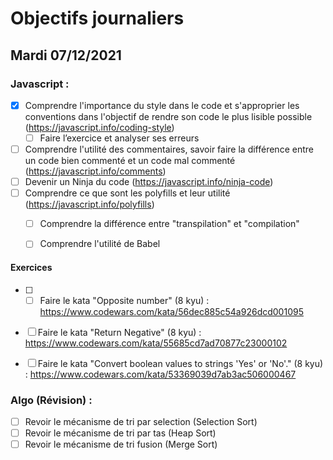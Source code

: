 # Objectifs journaliers

## Mardi 07/12/2021 

### Javascript :

* [X] Comprendre l'importance du style dans le code et s'approprier les conventions dans l'objectif de rendre son code le plus lisible possible (https://javascript.info/coding-style)
  * [ ] Faire l’exercice et analyser ses erreurs
* [ ] Comprendre l'utilité des commentaires, savoir faire la différence entre un code bien commenté et un code mal commenté (https://javascript.info/comments)
* [ ] Devenir un Ninja du code (https://javascript.info/ninja-code)
* [ ] Comprendre ce que sont les polyfills et leur utilité (https://javascript.info/polyfills)
  * [ ] Comprendre la différence entre "transpilation" et "compilation"
  * [ ] Comprendre l'utilité de Babel
  

#### Exercices

* [ ] * [ ] Faire le kata "Opposite number" (8 kyu) : https://www.codewars.com/kata/56dec885c54a926dcd001095
* [ ] Faire le kata "Return Negative" (8 kyu) : https://www.codewars.com/kata/55685cd7ad70877c23000102
* [ ] Faire le kata "Convert boolean values to strings 'Yes' or 'No'." (8 kyu) : https://www.codewars.com/kata/53369039d7ab3ac506000467


### Algo (Révision) : 

  * [ ] Revoir le mécanisme de tri par selection (Selection Sort)
  * [ ] Revoir le mécanisme de tri par tas (Heap Sort)
  * [ ] Revoir le mécanisme de tri fusion (Merge Sort)
